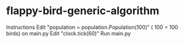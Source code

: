 # flappy-bird-generic-algorithm

Instructions
Edit "population = population.Population(100)" ( 100 = 100 birds) on main.py
Edit "clock.tick(60)"
Run main.py
